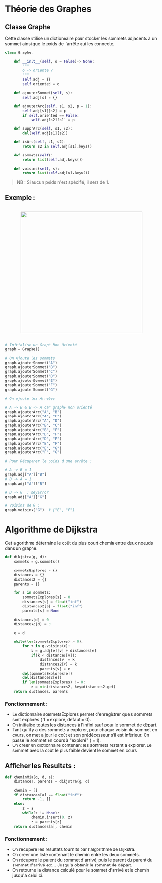 # Théorie des Graphes

## Classe Graphe


Cette classe utilise un dictionnaire pour stocker les sommets adjacents à un sommet ainsi que le poids de l'arrête qui les connecte.

```python
class Graphe:

    def __init__(self, o = False)-> None:
        """
        o -> orienté ?
        """
        self.adj = {}
        self.oriented = o
    
    def ajouterSommet(self, s):
        self.adj[s] = {}

    def ajouterArc(self, s1, s2, p = 1):
        self.adj[s1][s2] = p
        if self.oriented == False:
            self.adj[s2][s1] = p

    def supprArc(self, s1, s2):
        del(self.adj[s1][s2])

    def isArc(self, s1, s2):
        return s2 in self.adj[s1].keys()

    def sommets(self):
        return list(self.adj.keys())

    def voisins(self, s):
        return list(self.adj[s].keys())
```
> NB : Si aucun poids n'est spécifié, il sera de 1.

## Exemple :
<br>
<center>
    <img src = "https://doc.infoforall.fr/activite/snt/images/reseaux/graphes/graphe_non_oriente_1.png" width = '400'>
</center>
<br>

```python
# Initialise un Graph Non Orienté
graph = Graphe()

# On Ajoute les sommets
graph.ajouterSommet("A")
graph.ajouterSommet("B")
graph.ajouterSommet("C")
graph.ajouterSommet("D")
graph.ajouterSommet("E")
graph.ajouterSommet("F")
graph.ajouterSommet("G")

# On ajoute les Arretes

# A -> B & B -> A car graphe non orienté
graph.ajouterArc("A", "B")
graph.ajouterArc("A", "C")
graph.ajouterArc("A", "D")
graph.ajouterArc("B", "C")
graph.ajouterArc("B", "F")
graph.ajouterArc("D", "F")
graph.ajouterArc("D", "E")
graph.ajouterArc("E", "F")
graph.ajouterArc("E", "G")
graph.ajouterArc("F", "G")

# Pour Récuperer le poids d'une arrête :

# A -> B = 1
graph.adj["A"]["B"]
# B -> A = 1
graph.adj["A"]["B"]

# D -> G  : KeyError
graph.adj["A"]["G"]

# Voisins de G :
graph.voisins("G")  # ["E", "F"]
```

# Algorithme de Dijkstra
Cet algorithme détermine le coût du plus court chemin entre deux noeuds dans un
graphe.

```python
def dikjstra(g, d):
    sommets = g.sommets()

    sommetsExplores = {}
    distances = {}
    distances2 = {}
    parents = {}

    for s in sommets:
        sommetsExplores[s] = 0
        distances[s] = float("inf")
        distances2[s] = float("inf")
        parents[s] = None

    distances[d] = 0
    distances2[d] = 0

    e = d

    while(len(sommetsExplores) > 0):
        for v in g.voisins(e):
            k = g.adj[e][v] + distances[e]
            if(k < distances[v]):
                distances[v] = k
                distances2[v] = k
                parents[v] = e
        del(sommetsExplores[e])
        del(distances2[e])
        if len(sommetsExplores) != 0:
            e = min(distances2, key=distances2.get)
    return distances, parents
```
### Fonctionnement :
- Le dictionnaire sommetsExplores permet d'enregistrer quels sommets sont explorés ( 1 = exploré, defaut = 0). <br>
- On initialise toutes les distances à l'infini sauf pour le sommet de départ. <br>
- Tant qu'il y a des sommets a explorer, pour chaque voisin du sommet en cours, on met a jour le coût et son prédécesseur s'il est inférieur. On passe le sommet en cours à "exploré" ( = 1).<br>
- On creer un dictionnaire contenant les sommets restant a explorer. Le sommet avec la coût le plus faible devient le sommet en cours


## Afficher les Résultats :

```python
def cheminMin(g, d, a):
    distances, parents = dikjstra(g, d)

    chemin = []
    if distances[a] == float("inf"):
        return -1, []
    else:
        z = a
        while(z != None):
            chemin.insert(0, z)
            z = parents[z]
    return distances[a], chemin
```
### Fonctionnement :
- On récupere les résultats fournits par l'algorithme de Dijkstra.
- On creer une liste contenant le chemin entre les deux sommets.
- On récupere le parent du sommet d'arrivé, puis le parent du parent du sommet d'arrivé etc... Jusqu'a obtenir le sommet de départ. 
- On retourne la distance calculé pour le sommet d'arrivé et le chemin jusqu'a celui ci.
